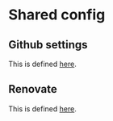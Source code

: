 # Shared config

## Github settings
This is defined [here](https://github.com/habx/devops-repo-shared-configs/tree/dev/github-settings).

## Renovate
This is defined [here](https://github.com/habx/devops-repo-shared-configs/tree/dev/renovate).
